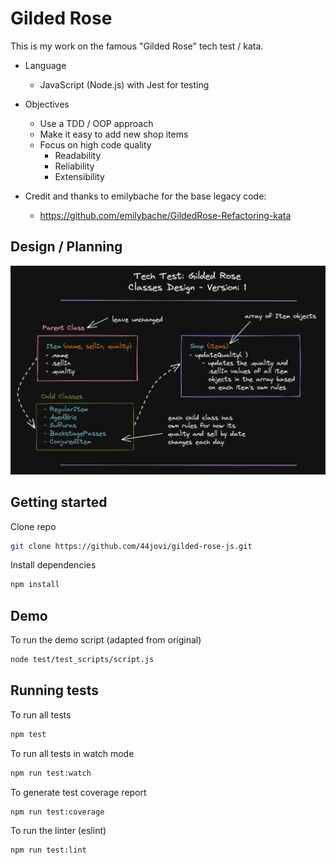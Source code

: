 # Gilded Rose

This is my work on the famous "Gilded Rose" tech test / kata.

- Language
  - JavaScript (Node.js) with Jest for testing

- Objectives
  - Use a TDD / OOP approach
  - Make it easy to add new shop items
  - Focus on high code quality
    - Readability
    - Reliability
    - Extensibility

- Credit and thanks to emilybache for the base legacy code:
  - https://github.com/emilybache/GildedRose-Refactoring-kata

## Design / Planning

![Screenshot](/design/design_1.png)

## Getting started

Clone repo

```sh
git clone https://github.com/44jovi/gilded-rose-js.git
```

Install dependencies

```sh
npm install
```

## Demo

To run the demo script (adapted from original)

```sh
node test/test_scripts/script.js
```

## Running tests

To run all tests

```sh
npm test
```

To run all tests in watch mode

```sh
npm run test:watch
```

To generate test coverage report

```sh
npm run test:coverage
```

To run the linter (eslint)

```sh
npm run test:lint
```
